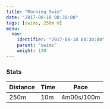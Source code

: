 ```yaml
---
title: "Morning Swim"
date: "2017-08-18 08:30:00"
tags: [swims, 250m m]
menu:
  nav:
    identifier: "2017-08-18 08:30:00"
    parent: "swims"
    weight: 130
---
```


### Stats

| Distance | Time | Pace |
|----------|------|------|
|250m|10m|4m00s/100m|
